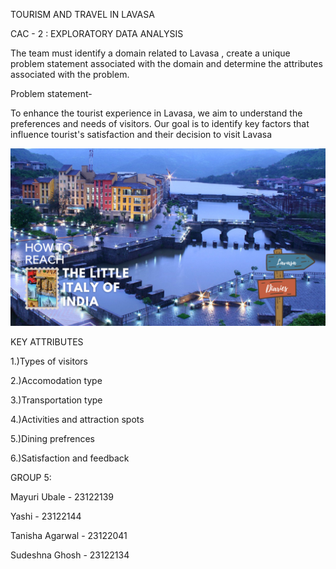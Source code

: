 TOURISM AND TRAVEL IN LAVASA

CAC - 2 : EXPLORATORY DATA ANALYSIS

The team must identify a domain related to Lavasa , create a unique problem statement associated with the domain and determine the attributes associated with the problem.

Problem statement-

To enhance the tourist experience in Lavasa, we aim to understand the preferences and needs of visitors. Our goal is to identify key factors that influence tourist's satisfaction and their decision to visit Lavasa

![LAVASA](https://github.com/tanishaagarwal195/MscDSA-MDS171-23122041-TANISHA/blob/main/CAC-2/TOURISM%20IN%20LAVASA.png)

KEY ATTRIBUTES

1.)Types of visitors

2.)Accomodation type

3.)Transportation type

4.)Activities and attraction spots

5.)Dining prefrences

6.)Satisfaction and feedback

GROUP 5:

Mayuri Ubale - 23122139

Yashi - 23122144

Tanisha Agarwal - 23122041

Sudeshna Ghosh - 23122134
